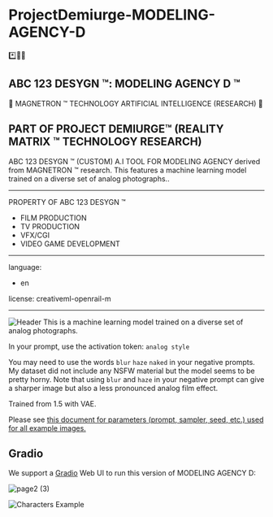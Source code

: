 # ProjectDemiurge-MODELING-AGENCY-D

*️⃣📶🤖 

## ABC 123 DESYGN ™: MODELING AGENCY D ™

🤖 MAGNETRON ™ TECHNOLOGY ARTIFICIAL INTELLIGENCE (RESEARCH) 🤖

PART OF **PROJECT DEMIURGE**™ (REALITY MATRIX ™ TECHNOLOGY RESEARCH)
--------------------------------------------------------

ABC 123 DESYGN ™ (CUSTOM) A.I TOOL FOR MODELING AGENCY derived from MAGNETRON ™ research. This features a machine learning model trained on a diverse set of analog photographs..

--------------------------------------------------------

PROPERTY OF ABC 123 DESYGN ™


- FILM PRODUCTION
- TV PRODUCTION
- VFX/CGI
- VIDEO GAME DEVELOPMENT


---
language:
- en

license: creativeml-openrail-m

---

![Header](https://huggingface.co/wavymulder/Analog-Diffusion/resolve/main/images/page1.jpg)
This is a machine learning model trained on a diverse set of analog photographs.

In your prompt, use the activation token: `analog style`

You may need to use the words `blur` `haze` `naked` in your negative prompts. My dataset did not include any NSFW material but the model seems to be pretty horny. Note that using `blur` and `haze` in your negative prompt can give a sharper image but also a less pronounced analog film effect.

Trained from 1.5 with VAE.

Please see [this document for parameters (prompt, sampler, seed, etc.) used for all example images.](https://huggingface.co/wavymulder/Analog-Diffusion/resolve/main/parameters_used_examples.txt)

## Gradio

We support a [Gradio](https://github.com/gradio-app/gradio) Web UI to run this version of MODELING AGENCY D:

![page2 (3)](https://user-images.githubusercontent.com/121518935/214457760-75747d9d-1eea-47be-99e6-98298afbff90.jpg)

![Characters Example](https://huggingface.co/wavymulder/Analog-Diffusion/resolve/main/images/page3.jpg)

